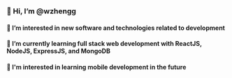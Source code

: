 ### 👋 Hi, I’m @wzhengg
#### 👀 I’m interested in new software and technologies related to development
#### 🌱 I’m currently learning full stack web development with ReactJS, NodeJS, ExpressJS, and MongoDB
#### 🚀 I'm interested in learning mobile development in the future

<!---
wzhengg/wzhengg is a ✨ special ✨ repository because its `README.md` (this file) appears on your GitHub profile.
You can click the Preview link to take a look at your changes.
--->
